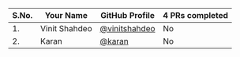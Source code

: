 | S.No. | Your Name  | GitHub Profile  | 4 PRs completed |
|---|---|---|---|
| 1.  | Vinit Shahdeo  | [@vinitshahdeo](https://github.com/vinitshahdeo/)  | No |
| 2.  | Karan  | [@karan](https://github.com/karan/)  | No |
